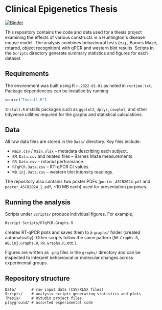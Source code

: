 # Clinical Epigenetics Thesis

[![Binder](https://mybinder.org/badge_logo.svg)](https://mybinder.org/v2/gh/Gfernandezv/Thesis/HEAD)

This repository contains the code and data used for a thesis project examining the effects of various constructs in a Huntington's disease mouse model. The analysis combines behavioural tests (e.g., Barnes Maze, rotarod, object recognition) with qPCR and western blot results. Scripts in the `Scripts` directory generate summary statistics and figures for each dataset.

## Requirements

The environment was built using R `r-2022-01-01` as noted in `runtime.txt`. Package dependencies can be installed by running:

```r
source("Install.R")
```

`Install.R` installs packages such as `ggplot2`, `dplyr`, `cowplot`, and other tidyverse utilities required for the graphs and statistical calculations.

## Data

All raw data files are stored in the `Data/` directory. Key files include:

- `Main.csv` / `Main.xlsx` – metadata describing each subject.
- `BM.Data.csv` and related files – Barnes Maze measurements.
- `RR.Data.csv` – rotarod performance.
- `RTqPCR.Data.csv` – RT-qPCR Ct values.
- `WB.inj.Data.csv` – western blot intensity readings.

The repository also contains two poster PDFs (`poster_ASCB2024.pdf` and `poster_ASCB2024_2.pdf`, ~10 MB each) used for presentation purposes.

## Running the analysis

Scripts under `Scripts/` produce individual figures. For example,

```bash
Rscript Scripts/RTqPCR.Graphs.R
```

creates RT‑qPCR plots and saves them to a `graphs/` folder (created automatically). Other scripts follow the same pattern (`BM.Graphs.R`, `WB.inj.Graphs.R`, `RR.Graphs.R`, etc.).

Figures are written as `.png` files in the `graphs/` directory and can be inspected to interpret behavioural or molecular changes across experimental groups.

## Repository structure

```
Data/       # raw input data (CSV/XLSX files)
Scripts/    # analysis scripts generating statistics and plots
Thesis/     # RStudio project files
playground/ # assorted experimental code
```

